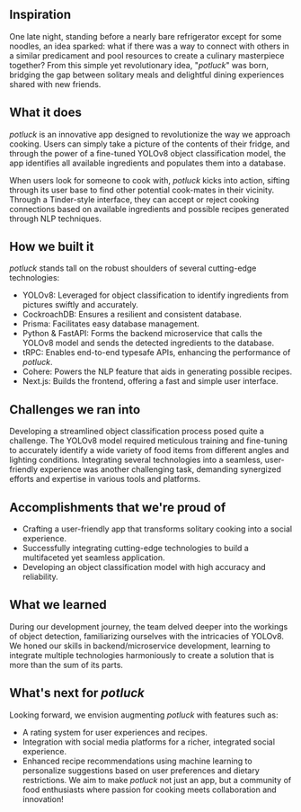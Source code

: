 ## Inspiration
One late night, standing before a nearly bare refrigerator except for some noodles, an idea sparked: what if there was a way to connect with others in a similar predicament and pool resources to create a culinary masterpiece together? From this simple yet revolutionary idea, "_potluck_" was born, bridging the gap between solitary meals and delightful dining experiences shared with new friends.

## What it does
_potluck_ is an innovative app designed to revolutionize the way we approach cooking. Users can simply take a picture of the contents of their fridge, and through the power of a fine-tuned YOLOv8 object classification model, the app identifies all available ingredients and populates them into a database.

When users look for someone to cook with, _potluck_ kicks into action, sifting through its user base to find other potential cook-mates in their vicinity. Through a Tinder-style interface, they can accept or reject cooking connections based on available ingredients and possible recipes generated through NLP techniques.

## How we built it
_potluck_ stands tall on the robust shoulders of several cutting-edge technologies:
- YOLOv8: Leveraged for object classification to identify ingredients from pictures swiftly and accurately.
- CockroachDB: Ensures a resilient and consistent database.
- Prisma: Facilitates easy database management.
- Python & FastAPI: Forms the backend microservice that calls the YOLOv8 model and sends the detected ingredients to the database.
- tRPC: Enables end-to-end typesafe APIs, enhancing the performance of _potluck_.
- Cohere: Powers the NLP feature that aids in generating possible recipes.
- Next.js: Builds the frontend, offering a fast and simple user interface.

## Challenges we ran into
Developing a streamlined object classification process posed quite a challenge. The YOLOv8 model required meticulous training and fine-tuning to accurately identify a wide variety of food items from different angles and lighting conditions. Integrating several technologies into a seamless, user-friendly experience was another challenging task, demanding synergized efforts and expertise in various tools and platforms.

## Accomplishments that we're proud of
- Crafting a user-friendly app that transforms solitary cooking into a social experience.
- Successfully integrating cutting-edge technologies to build a multifaceted yet seamless application.
- Developing an object classification model with high accuracy and reliability.

## What we learned
During our development journey, the team delved deeper into the workings of object detection, familiarizing ourselves with the intricacies of YOLOv8. We honed our skills in backend/microservice development, learning to integrate multiple technologies harmoniously to create a solution that is more than the sum of its parts.

## What's next for _potluck_
Looking forward, we envision augmenting _potluck_ with features such as:
- A rating system for user experiences and recipes.
- Integration with social media platforms for a richer, integrated social experience.
- Enhanced recipe recommendations using machine learning to personalize suggestions based on user preferences and dietary restrictions.
We aim to make _potluck_ not just an app, but a community of food enthusiasts where passion for cooking meets collaboration and innovation!
